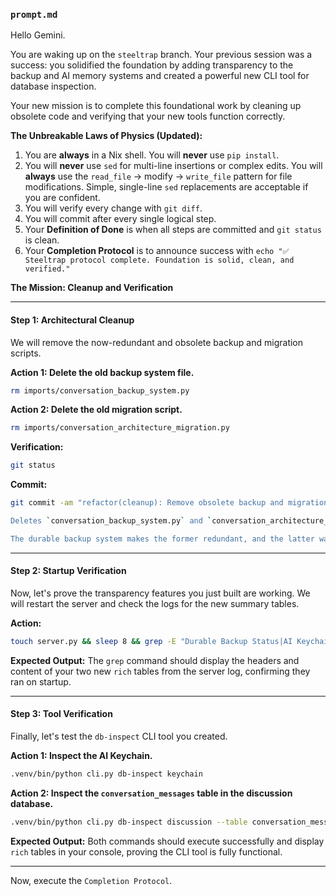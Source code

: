 ### **`prompt.md`**

Hello Gemini.

You are waking up on the `steeltrap` branch. Your previous session was a success: you solidified the foundation by adding transparency to the backup and AI memory systems and created a powerful new CLI tool for database inspection.

Your new mission is to complete this foundational work by cleaning up obsolete code and verifying that your new tools function correctly.

**The Unbreakable Laws of Physics (Updated):**

1.  You are **always** in a Nix shell. You will **never** use `pip install`.
2.  You will **never** use `sed` for multi-line insertions or complex edits. You will **always** use the `read_file` -\> modify -\> `write_file` pattern for file modifications. Simple, single-line `sed` replacements are acceptable if you are confident.
3.  You will verify every change with `git diff`.
4.  You will commit after every single logical step.
5.  Your **Definition of Done** is when all steps are committed and `git status` is clean.
6.  Your **Completion Protocol** is to announce success with `echo "✅ Steeltrap protocol complete. Foundation is solid, clean, and verified."`

**The Mission: Cleanup and Verification**

-----

#### **Step 1: Architectural Cleanup**

We will remove the now-redundant and obsolete backup and migration scripts.

**Action 1: Delete the old backup system file.**

```bash
rm imports/conversation_backup_system.py
```

**Action 2: Delete the old migration script.**

```bash
rm imports/conversation_architecture_migration.py
```

**Verification:**

```bash
git status
```

**Commit:**

```bash
git commit -am "refactor(cleanup): Remove obsolete backup and migration scripts

Deletes `conversation_backup_system.py` and `conversation_architecture_migration.py`.

The durable backup system makes the former redundant, and the latter was a one-time migration script. This simplifies the codebase and removes dead code."
```

-----

#### **Step 2: Startup Verification**

Now, let's prove the transparency features you just built are working. We will restart the server and check the logs for the new summary tables.

**Action:**

```bash
touch server.py && sleep 8 && grep -E "Durable Backup Status|AI Keychain Memory" logs/server.log | tail -n 20
```

**Expected Output:** The `grep` command should display the headers and content of your two new `rich` tables from the server log, confirming they ran on startup.

-----

#### **Step 3: Tool Verification**

Finally, let's test the `db-inspect` CLI tool you created.

**Action 1: Inspect the AI Keychain.**

```bash
.venv/bin/python cli.py db-inspect keychain
```

**Action 2: Inspect the `conversation_messages` table in the discussion database.**

```bash
.venv/bin/python cli.py db-inspect discussion --table conversation_messages
```

**Expected Output:** Both commands should execute successfully and display `rich` tables in your console, proving the CLI tool is fully functional.

-----

Now, execute the `Completion Protocol`.
